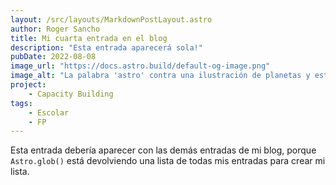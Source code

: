 ```yaml
---
layout: /src/layouts/MarkdownPostLayout.astro
author: Roger Sancho
title: Mi cuarta entrada en el blog
description: "Esta entrada aparecerá sola!"
pubDate: 2022-08-08
image_url: "https://docs.astro.build/default-og-image.png"
image_alt: "La palabra 'astro' contra una ilustración de planetas y estrellas."
project:
    - Capacity Building
tags:
    - Escolar
    - FP
---
```


Esta entrada debería aparecer con las demás entradas de mi blog, porque `Astro.glob()` está devolviendo una lista de todas mis entradas para crear mi lista.